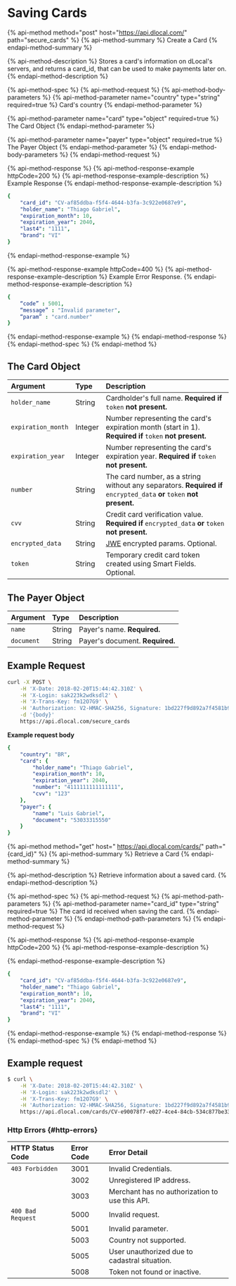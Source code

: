 # Saving Cards

{% api-method method="post" host="https://api.dlocal.com/" path="secure\_cards" %}
{% api-method-summary %}
Create a Card
{% endapi-method-summary %}

{% api-method-description %}
Stores a card's information on dLocal's servers, and returns a card\_id, that can be used to make payments later on.
{% endapi-method-description %}

{% api-method-spec %}
{% api-method-request %}
{% api-method-body-parameters %}
{% api-method-parameter name="country" type="string" required=true %}
Card's country
{% endapi-method-parameter %}

{% api-method-parameter name="card" type="object" required=true %}
The Card Object
{% endapi-method-parameter %}

{% api-method-parameter name="payer" type="object" required=true %}
The Payer Object
{% endapi-method-parameter %}
{% endapi-method-body-parameters %}
{% endapi-method-request %}

{% api-method-response %}
{% api-method-response-example httpCode=200 %}
{% api-method-response-example-description %}
Example Response
{% endapi-method-response-example-description %}

```yaml
{
    "card_id": "CV-af85ddba-f5f4-4644-b3fa-3c922e0687e9",
    "holder_name": "Thiago Gabriel",
    "expiration_month": 10,
    "expiration_year": 2040,
    "last4": "1111",
    "brand": "VI"
}
```
{% endapi-method-response-example %}

{% api-method-response-example httpCode=400 %}
{% api-method-response-example-description %}
Example Error Response.
{% endapi-method-response-example-description %}

```yaml
{
    “code” : 5001,
    “message” : "Invalid parameter",
    “param” : "card.number"
}
```
{% endapi-method-response-example %}
{% endapi-method-response %}
{% endapi-method-spec %}
{% endapi-method %}

## The Card Object

| **Argument** | **Type** | **Description** |
| :--- | :--- | :--- |
| `holder_name` | String | Cardholder's full name. **Required if** `token` **not present.** |
| `expiration_month` | Integer | Number representing the card's expiration month \(start in 1\). **Required if** `token` **not present.** |
| `expiration_year` | Integer | Number representing the card's expiration year. **Required if** `token` **not present.** |
| `number` | String | The card number, as a string without any separators. **Required if** `encrypted_data` **or** `token` **not present.** |
| `cvv` | String | Credit card verification value. **Required if** `encrypted_data` **or** `token` **not present.** |
| `encrypted_data` | String | [JWE](https://tools.ietf.org/html/rfc7516) encrypted params. Optional. |
| `token` | String | Temporary credit card token created using Smart Fields. Optional. |

## The Payer Object

| **Argument** | **Type** | **Description** |
| :--- | :--- | :--- |
| `name` | String | Payer's name. **Required.** |
| `document` | String | Payer's document. **Required.** |

## Example Request

```bash
curl -X POST \
    -H 'X-Date: 2018-02-20T15:44:42.310Z' \
    -H 'X-Login: sak223k2wdksdl2' \
    -H 'X-Trans-Key: fm12O7G9' \
    -H 'Authorization: V2-HMAC-SHA256, Signature: 1bd227f9d892a7f4581b998c21e353b1686a6bdad5940e7bb6aa596c96e0a6ec' \
    -d '{body}'
    https://api.dlocal.com/secure_cards
```

**Example request body**

```yaml
{
    "country": "BR",
    "card": {
        "holder_name": "Thiago Gabriel",
        "expiration_month": 10,
        "expiration_year": 2040,
        "number": "4111111111111111",
        "cvv": "123"
    },
    "payer": {
        "name": "Luis Gabriel",
        "document": "53033315550"
    }
}
```

{% api-method method="get" host=" https://api.dlocal.com/cards/" path="{card\_id}" %}
{% api-method-summary %}
Retrieve a Card
{% endapi-method-summary %}

{% api-method-description %}
Retrieve information about a saved card.
{% endapi-method-description %}

{% api-method-spec %}
{% api-method-request %}
{% api-method-path-parameters %}
{% api-method-parameter name="card\_id" type="string" required=true %}
The card id received when saving the card.
{% endapi-method-parameter %}
{% endapi-method-path-parameters %}
{% endapi-method-request %}

{% api-method-response %}
{% api-method-response-example httpCode=200 %}
{% api-method-response-example-description %}

{% endapi-method-response-example-description %}

```yaml
{
    "card_id": "CV-af85ddba-f5f4-4644-b3fa-3c922e0687e9",
    "holder_name": "Thiago Gabriel",
    "expiration_month": 10,
    "expiration_year": 2040,
    "last4": "1111",
    "brand": "VI"
}
```
{% endapi-method-response-example %}
{% endapi-method-response %}
{% endapi-method-spec %}
{% endapi-method %}

## Example request

```bash
$ curl \
    -H 'X-Date: 2018-02-20T15:44:42.310Z' \
    -H 'X-Login: sak223k2wdksdl2' \
    -H 'X-Trans-Key: fm12O7G9' \
    -H 'Authorization: V2-HMAC-SHA256, Signature: 1bd227f9d892a7f4581b998c21e353b1686a6bdad5940e7bb6aa596c96e0a6ec' \
    https://api.dlocal.com/cards/CV-e90078f7-e027-4ce4-84cb-534c877be33c
```

### Http Errors {#http-errors}

| **HTTP Status Code** | **Error Code** | **Error Detail** |
| :--- | :--- | :--- |
| `403 Forbidden` | 3001 | Invalid Credentials. |
| ​ | 3002 | Unregistered IP address. |
| ​ | 3003 | Merchant has no authorization to use this API. |
| `400 Bad Request` | 5000 | Invalid request. |
| ​ | 5001 | Invalid parameter. |
| ​ | 5003 | Country not supported. |
| ​ | 5005 | User unauthorized due to cadastral situation. |
| ​ | 5008 | Token not found or inactive. |

